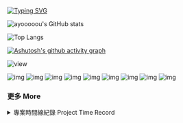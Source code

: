 

<!--
**ayooooou/ayooooou** is a ✨ _special_ ✨ repository because its `README.md` (this file) appears on your GitHub profile.
-->
<!--use https://github.com/antonkomarev/github-profile-views-counter -->
<!--use https://github.com/anuraghazra/github-readme-stats -->
<!--use https://github.com/alexandresanlim/Badges4-README.md-Profile?tab=readme-ov-file -->
<!--use https://github.com/Open-Source-GecB/Create-a-special-repository-in-your-GitHub-Profile -->

[![Typing SVG](https://readme-typing-svg.demolab.com?font=Fira+Code&pause=1000&color=F7F7F7&width=435&lines=About+me%E2%9C%A8)](https://git.io/typing-svg)

![ayooooou's GitHub stats](https://github-readme-stats.vercel.app/api?username=ayooooou&show_icons=true&theme=dark&locale=zh-tw)

![Top Langs](https://github-readme-stats.vercel.app/api/top-langs/?username=ayooooou&hide_progress=true&theme=dark&locale=zh-tw&hide=Jupyter%20Notebook)

[![Ashutosh's github activity graph](https://github-readme-activity-graph.vercel.app/graph?username=ayooooou&theme=github-compact)](https://github.com/ashutosh00710/github-readme-activity-graph)

![view](https://komarev.com/ghpvc/?username=ayooooou&color=green&style=for-the-badge&abbreviated=true&label=PROFILE+VIEWS)

![img](https://img.shields.io/badge/Python-FFD43B?style=for-the-badge&logo=python&logoColor=blue)
![img](https://img.shields.io/badge/C%2B%2B-00599C?style=for-the-badge&logo=c%2B%2B&logoColor=white)
![img](https://img.shields.io/badge/HTML5-E34F26?style=for-the-badge&logo=html5&logoColor=white)
![img](https://img.shields.io/badge/JavaScript-323330?style=for-the-badge&logo=javascript&logoColor=F7DF1E)
![img](https://img.shields.io/badge/CSS3-1572B6?style=for-the-badge&logo=css3&logoColor=white)
![img](https://img.shields.io/badge/Flask-000000?style=for-the-badge&logo=flask&logoColor=white)
![img](https://img.shields.io/badge/MongoDB-4EA94B?style=for-the-badge&logo=mongodb&logoColor=white)
![img](https://img.shields.io/badge/Figma-F24E1E?style=for-the-badge&logo=figma&logoColor=white)
![img](https://img.shields.io/badge/Codecademy-FFF0E5?style=for-the-badge&logo=codecademy&logoColor=303347)

### 更多 More

<details>

<summary> 專案時間線紀錄 Project Time Record </summary>

  <details>

  <summary> 2024 高一 </summary>

- #### 1 月 AI放課
  ![Readme Card](https://github-readme-stats.vercel.app/api/pin/?username=ayooooou&repo=AI_After-school-class&theme=dark)
- #### 5 月 網管培訓
  ![Readme Card](https://github-readme-stats.vercel.app/api/pin/?username=ayooooou&repo=Login-Flask-Mongodb&theme=dark)
- #### 6 月 Flask放課成發 & C++語法練習
  ![Readme Card](https://github-readme-stats.vercel.app/api/pin/?username=ayooooou&repo=CITHUB&theme=dark)
  ![Readme Card](https://github-readme-stats.vercel.app/api/pin/?username=ayooooou&repo=SproutOJ&theme=dark)
- #### 7 月 IZCC暑訓活動-捷運大富翁
  ![Readme Card](https://github-readme-stats.vercel.app/api/pin/?username=lucasw0908&repo=izcc2024MRT&theme=dark)
- #### 8 月 社團分配工作機器人
  ![Readme Card](https://github-readme-stats.vercel.app/api/pin/?username=ayooooou&repo=choice-discord.py&theme=dark)
</details>
</details>
